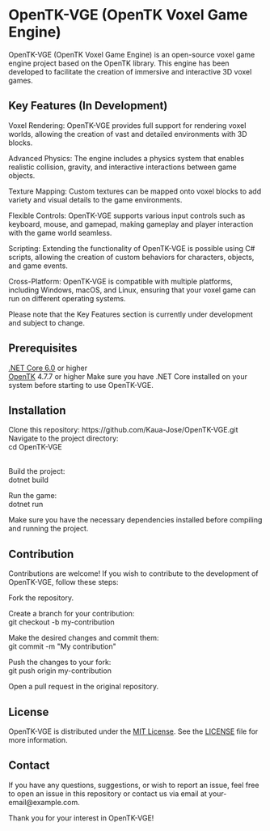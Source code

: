 # OpenTK-VGE (OpenTK Voxel Game Engine)

OpenTK-VGE (OpenTK Voxel Game Engine) is an open-source voxel game engine project based on the OpenTK library. This engine has been developed to facilitate the creation of immersive and interactive 3D voxel games.


<h2>Key Features (In Development)</h2>
Voxel Rendering: OpenTK-VGE provides full support for rendering voxel worlds, allowing the creation of vast and detailed environments with 3D blocks.

Advanced Physics: The engine includes a physics system that enables realistic collision, gravity, and interactive interactions between game objects.

Texture Mapping: Custom textures can be mapped onto voxel blocks to add variety and visual details to the game environments.

Flexible Controls: OpenTK-VGE supports various input controls such as keyboard, mouse, and gamepad, making gameplay and player interaction with the game world seamless.

Scripting: Extending the functionality of OpenTK-VGE is possible using C# scripts, allowing the creation of custom behaviors for characters, objects, and game events.

Cross-Platform: OpenTK-VGE is compatible with multiple platforms, including Windows, macOS, and Linux, ensuring that your voxel game can run on different operating systems.

Please note that the Key Features section is currently under development and subject to change.


<h2>Prerequisites</h2>
<a href="https://dotnet.microsoft.com/en-us/download/dotnet/6.0">.NET Core 6.0</a> or higher<br>
<a href="https://opentk.net">OpenTK</a> 4.7.7 or higher
Make sure you have .NET Core installed on your system before starting to use OpenTK-VGE.


<h2>Installation</h2>
Clone this repository: https://github.com/Kaua-Jose/OpenTK-VGE.git<br>
Navigate to the project directory:<br> 
cd OpenTK-VGE<br><br>

Build the project:<br>
dotnet build

Run the game:<br>
dotnet run

Make sure you have the necessary dependencies installed before compiling and running the project.


<h2>Contribution</h2>
Contributions are welcome! If you wish to contribute to the development of OpenTK-VGE, follow these steps:

Fork the repository.

Create a branch for your contribution:<br>
git checkout -b my-contribution

Make the desired changes and commit them:<br>
git commit -m "My contribution"

Push the changes to your fork:<br>
git push origin my-contribution

Open a pull request in the original repository.

<h2>License</h2>
OpenTK-VGE is distributed under the <a href="https://opensource.org/license/mit/">MIT License</a>. See the <a href="LICENSE">LICENSE</a> file for more information.

<h2>Contact</h2>
If you have any questions, suggestions, or wish to report an issue, feel free to open an issue in this repository or contact us via email at your-email@example.com.

Thank you for your interest in OpenTK-VGE!
